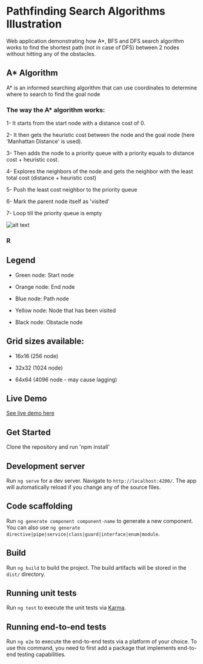 # Pathfinding Search Algorithms Illustration

Web application demonstrating how A*, BFS and DFS search algorithm works to find the shortest path (not in case of DFS) between 2 nodes without hitting any of the obstacles.

## A* Algorithm
A* is an informed searching algorithm that can use coordinates to determine where to search to find the goal node

### The way the A* algorithm works:
1- It starts from the start node with a distance cost of 0.

2- It then gets the heuristic cost between the node and the goal node (here 'Manhattan Distance' is used).

3- Then adds the node to a priority queue with a priority equals to distance cost + heuristic cost.

4- Explores the neighbors of the node and gets the neighbor with the least total cost (distance + heuristic cost)

5- Push the least cost neighbor to the priority queue

6- Mark the parent node itself as 'visited'

7- Loop till the priority queue is empty

![alt text](https://i.ibb.co/s3253CJ/ezgif-4-f4d636835c.gif)

### R

## Legend
- Green node: Start node

- Orange node: End node

- Blue node: Path node

- Yellow node: Node that has been visited

- Black node: Obstacle node

## Grid sizes available:
- 16x16 (256 node)

- 32x32 (1024 node)

- 64x64 (4096 node - may cause lagging)


## Live Demo
[See live demo here](https://pathfinding-algorithms.web.app/)

## Get Started
Clone the repository and run 'npm install'

## Development server

Run `ng serve` for a dev server. Navigate to `http://localhost:4200/`. The app will automatically reload if you change any of the source files.

## Code scaffolding

Run `ng generate component component-name` to generate a new component. You can also use `ng generate directive|pipe|service|class|guard|interface|enum|module`.

## Build

Run `ng build` to build the project. The build artifacts will be stored in the `dist/` directory.

## Running unit tests

Run `ng test` to execute the unit tests via [Karma](https://karma-runner.github.io).

## Running end-to-end tests

Run `ng e2e` to execute the end-to-end tests via a platform of your choice. To use this command, you need to first add a package that implements end-to-end testing capabilities.
